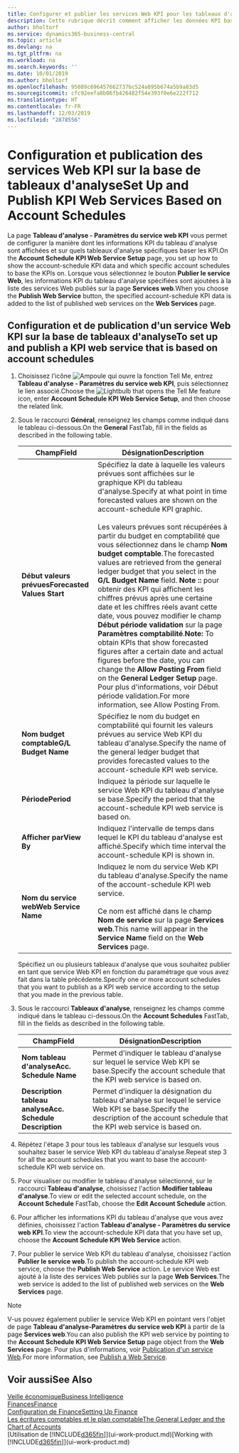 ```yaml
---
title: Configurer et publier les services Web KPI pour les tableaux d'analyse | Microsoft Docs
description: Cette rubrique décrit comment afficher les données KPI basées sur des tableaux d'analyse spécifiques.
author: bholtorf
ms.service: dynamics365-business-central
ms.topic: article
ms.devlang: na
ms.tgt_pltfrm: na
ms.workload: na
ms.search.keywords: ''
ms.date: 10/01/2019
ms.author: bholtorf
ms.openlocfilehash: 95089c696457662737bc524a095b674a5b9a83d5
ms.sourcegitcommit: cfc92eefa8b06fb426482f54e393f0e6e222f712
ms.translationtype: HT
ms.contentlocale: fr-FR
ms.lasthandoff: 12/03/2019
ms.locfileid: "2878556"
---
```

# <a name="set-up-and-publish-kpi-web-services-based-on-account-schedules"></a><span data-ttu-id="50435-103">Configuration et publication des services Web KPI sur la base de tableaux d'analyse</span><span class="sxs-lookup"><span data-stu-id="50435-103">Set Up and Publish KPI Web Services Based on Account Schedules</span></span>
<span data-ttu-id="50435-104">La page **Tableau d'analyse - Paramètres du service web KPI** vous permet de configurer la manière dont les informations KPI du tableau d'analyse sont affichées et sur quels tableaux d'analyse spécifiques baser les KPI.</span><span class="sxs-lookup"><span data-stu-id="50435-104">On the **Account Schedule KPI Web Service Setup** page, you set up how to show the account-schedule KPI data and which specific account schedules to base the KPIs on.</span></span> <span data-ttu-id="50435-105">Lorsque vous sélectionnez le bouton **Publier le service Web**, les informations KPI du tableau d'analyse spécifiées sont ajoutées à la liste des services Web publiés sur la page **Services web**.</span><span class="sxs-lookup"><span data-stu-id="50435-105">When you choose the **Publish Web Service** button, the specified account-schedule KPI data is added to the list of published web services on the **Web Services** page.</span></span>  

## <a name="to-set-up-and-publish-a-kpi-web-service-that-is-based-on-account-schedules"></a><span data-ttu-id="50435-106">Configuration et de publication d'un service Web KPI sur la base de tableaux d'analyse</span><span class="sxs-lookup"><span data-stu-id="50435-106">To set up and publish a KPI web service that is based on account schedules</span></span>  
1.  <span data-ttu-id="50435-107">Choisissez l'icône ![Ampoule qui ouvre la fonction Tell Me](media/ui-search/search_small.png "Dites-moi ce que vous voulez faire"), entrez **Tableau d'analyse - Paramètres du service web KPI**, puis sélectionnez le lien associé.</span><span class="sxs-lookup"><span data-stu-id="50435-107">Choose the ![Lightbulb that opens the Tell Me feature](media/ui-search/search_small.png "Tell me what you want to do") icon, enter **Account Schedule KPI Web Service Setup**, and then choose the related link.</span></span>  
2.  <span data-ttu-id="50435-108">Sous le raccourci **Général**, renseignez les champs comme indiqué dans le tableau ci-dessous.</span><span class="sxs-lookup"><span data-stu-id="50435-108">On the **General** FastTab, fill in the fields as described in the following table.</span></span>  

    |<span data-ttu-id="50435-109">Champ</span><span class="sxs-lookup"><span data-stu-id="50435-109">Field</span></span>|<span data-ttu-id="50435-110">Désignation</span><span class="sxs-lookup"><span data-stu-id="50435-110">Description</span></span>|  
    |---------------------------------|---------------------------------------|  
    |<span data-ttu-id="50435-111">**Début valeurs prévues**</span><span class="sxs-lookup"><span data-stu-id="50435-111">**Forecasted Values Start**</span></span>|<span data-ttu-id="50435-112">Spécifiez la date à laquelle les valeurs prévues sont affichées sur le graphique KPI du tableau d'analyse.</span><span class="sxs-lookup"><span data-stu-id="50435-112">Specify at what point in time forecasted values are shown on the account-schedule KPI graphic.</span></span><br /><br /> <span data-ttu-id="50435-113">Les valeurs prévues sont récupérées à partir du budget en comptabilité que vous sélectionnez dans le champ **Nom budget comptable**.</span><span class="sxs-lookup"><span data-stu-id="50435-113">The forecasted values are retrieved from the general ledger budget that you select in the **G/L Budget Name** field.</span></span> <span data-ttu-id="50435-114">**Note ::** pour obtenir des KPI qui affichent les chiffres prévus après une certaine date et les chiffres réels avant cette date, vous pouvez modifier le champ **Début période validation** sur la page **Paramètres comptabilité**.</span><span class="sxs-lookup"><span data-stu-id="50435-114">**Note:**  To obtain KPIs that show forecasted figures after a certain date and actual figures before the date, you can change the **Allow Posting From** field on the **General Ledger Setup** page.</span></span> <span data-ttu-id="50435-115">Pour plus d'informations, voir Début période validation.</span><span class="sxs-lookup"><span data-stu-id="50435-115">For more information, see Allow Posting From.</span></span>|  
    |<span data-ttu-id="50435-116">**Nom budget comptable**</span><span class="sxs-lookup"><span data-stu-id="50435-116">**G/L Budget Name**</span></span>|<span data-ttu-id="50435-117">Spécifiez le nom du budget en comptabilité qui fournit les valeurs prévues au service Web KPI du tableau d'analyse.</span><span class="sxs-lookup"><span data-stu-id="50435-117">Specify the name of the general ledger budget that provides forecasted values to the account-schedule KPI web service.</span></span>|  
    |<span data-ttu-id="50435-118">**Période**</span><span class="sxs-lookup"><span data-stu-id="50435-118">**Period**</span></span>|<span data-ttu-id="50435-119">Indiquez la période sur laquelle le service Web KPI du tableau d'analyse se base.</span><span class="sxs-lookup"><span data-stu-id="50435-119">Specify the period that the account-schedule KPI web service is based on.</span></span>|  
    |<span data-ttu-id="50435-120">**Afficher par**</span><span class="sxs-lookup"><span data-stu-id="50435-120">**View By**</span></span>|<span data-ttu-id="50435-121">Indiquez l'intervalle de temps dans lequel le KPI du tableau d'analyse est affiché.</span><span class="sxs-lookup"><span data-stu-id="50435-121">Specify which time interval the account-schedule KPI is shown in.</span></span>|  
    |<span data-ttu-id="50435-122">**Nom du service web**</span><span class="sxs-lookup"><span data-stu-id="50435-122">**Web Service Name**</span></span>|<span data-ttu-id="50435-123">Indiquez le nom du service Web KPI du tableau d'analyse.</span><span class="sxs-lookup"><span data-stu-id="50435-123">Specify the name of the account-schedule KPI web service.</span></span><br /><br /> <span data-ttu-id="50435-124">Ce nom est affiché dans le champ **Nom de service** sur la page **Services web**.</span><span class="sxs-lookup"><span data-stu-id="50435-124">This name will appear in the **Service Name** field on the **Web Services** page.</span></span>|  

    <span data-ttu-id="50435-125">Spécifiez un ou plusieurs tableaux d'analyse que vous souhaitez publier en tant que service Web KPI en fonction du paramétrage que vous avez fait dans la table précédente.</span><span class="sxs-lookup"><span data-stu-id="50435-125">Specify one or more account schedules that you want to publish as a KPI web service according to the setup that you made in the previous table.</span></span>  

3.  <span data-ttu-id="50435-126">Sous le raccourci **Tableaux d'analyse**, renseignez les champs comme indiqué dans le tableau ci-dessous.</span><span class="sxs-lookup"><span data-stu-id="50435-126">On the **Account Schedules** FastTab, fill in the fields as described in the following table.</span></span>  

    |<span data-ttu-id="50435-127">Champ</span><span class="sxs-lookup"><span data-stu-id="50435-127">Field</span></span>|<span data-ttu-id="50435-128">Désignation</span><span class="sxs-lookup"><span data-stu-id="50435-128">Description</span></span>|  
    |---------------------------------|---------------------------------------|  
    |<span data-ttu-id="50435-129">**Nom tableau d'analyse**</span><span class="sxs-lookup"><span data-stu-id="50435-129">**Acc. Schedule Name**</span></span>|<span data-ttu-id="50435-130">Permet d'indiquer le tableau d'analyse sur lequel le service Web KPI se base.</span><span class="sxs-lookup"><span data-stu-id="50435-130">Specify the account schedule that the KPI web service is based on.</span></span>|  
    |<span data-ttu-id="50435-131">**Description tableau analyse**</span><span class="sxs-lookup"><span data-stu-id="50435-131">**Acc. Schedule Description**</span></span>|<span data-ttu-id="50435-132">Permet d'indiquer la désignation du tableau d'analyse sur lequel le service Web KPI se base.</span><span class="sxs-lookup"><span data-stu-id="50435-132">Specify the description of the account schedule that the KPI web service is based on.</span></span>|  

4.  <span data-ttu-id="50435-133">Répétez l'étape 3 pour tous les tableaux d'analyse sur lesquels vous souhaitez baser le service Web KPI du tableau d'analyse.</span><span class="sxs-lookup"><span data-stu-id="50435-133">Repeat step 3 for all the account schedules that you want to base the account-schedule KPI web service on.</span></span>  
5.  <span data-ttu-id="50435-134">Pour visualiser ou modifier le tableau d'analyse sélectionné, sur le raccourci **Tableau d'analyse**, choisissez l'action **Modifier tableau d'analyse**.</span><span class="sxs-lookup"><span data-stu-id="50435-134">To view or edit the selected account schedule, on the **Account Schedule** FastTab, choose the **Edit Account Schedule** action.</span></span>  
6.  <span data-ttu-id="50435-135">Pour afficher les informations KPI du tableau d'analyse que vous avez définies, choisissez l'action **Tableau d'analyse - Paramètres du service web KPI**.</span><span class="sxs-lookup"><span data-stu-id="50435-135">To view the account-schedule KPI data that you have set up, choose the **Account Schedule KPI Web Service** action.</span></span>  
7.  <span data-ttu-id="50435-136">Pour publier le service Web KPI du tableau d'analyse, choisissez l'action **Publier le service web**.</span><span class="sxs-lookup"><span data-stu-id="50435-136">To publish the account-schedule KPI web service, choose the **Publish Web Service** action.</span></span> <span data-ttu-id="50435-137">Le service Web est ajouté à la liste des services Web publiés sur la page **Web Services**.</span><span class="sxs-lookup"><span data-stu-id="50435-137">The web service is added to the list of published web services on the **Web Services** page.</span></span>  

> [!NOTE]  
>  <span data-ttu-id="50435-138">V-us pouvez également publier le service Web KPI en pointant vers l'objet de page **Tableau d'analyse-Paramètres du service web KPI** à partir de la page **Services web**.</span><span class="sxs-lookup"><span data-stu-id="50435-138">You can also publish the KPI web service by pointing to the **Account Schedule KPI Web Service Setup** page object from the **Web Services** page.</span></span> <span data-ttu-id="50435-139">Pour plus d'informations, voir [Publication d'un service Web](across-how-publish-web-service.md).</span><span class="sxs-lookup"><span data-stu-id="50435-139">For more information, see [Publish a Web Service](across-how-publish-web-service.md).</span></span>  

## <a name="see-also"></a><span data-ttu-id="50435-140">Voir aussi</span><span class="sxs-lookup"><span data-stu-id="50435-140">See Also</span></span>  
[<span data-ttu-id="50435-141">Veille économique</span><span class="sxs-lookup"><span data-stu-id="50435-141">Business Intelligence</span></span>](bi.md)  
[<span data-ttu-id="50435-142">Finances</span><span class="sxs-lookup"><span data-stu-id="50435-142">Finance</span></span>](finance.md)  
[<span data-ttu-id="50435-143">Configuration de Finance</span><span class="sxs-lookup"><span data-stu-id="50435-143">Setting Up Finance</span></span>](finance-setup-finance.md)  
[<span data-ttu-id="50435-144">Les écritures comptables et le plan comptable</span><span class="sxs-lookup"><span data-stu-id="50435-144">The General Ledger and the Chart of Accounts</span></span>](finance-general-ledger.md)  
<span data-ttu-id="50435-145">[Utilisation de [!INCLUDE[d365fin](includes/d365fin_md.md)]](ui-work-product.md)</span><span class="sxs-lookup"><span data-stu-id="50435-145">[Working with [!INCLUDE[d365fin](includes/d365fin_md.md)]](ui-work-product.md)</span></span>
